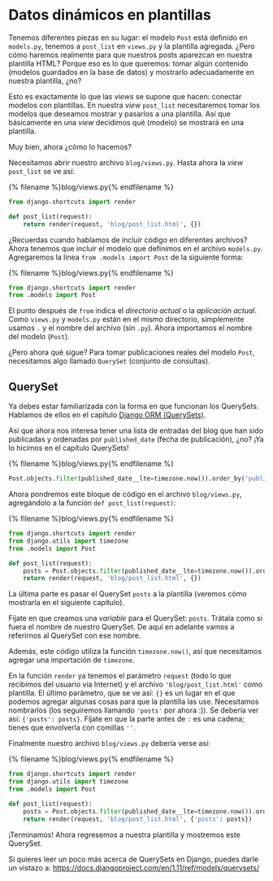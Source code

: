 # Datos dinámicos en plantillas

Tenemos diferentes piezas en su lugar: el modelo `Post` está definido en `models.py`, tenemos a `post_list` en `views.py` y la plantilla agregada. ¿Pero cómo haremos realmente para que nuestros posts aparezcan en nuestra plantilla HTML? Porque eso es lo que queremos: tomar algún contenido (modelos guardados en la base de datos) y mostrarlo adecuadamente en nuestra plantilla, ¿no?

Esto es exactamente lo que las *views* se supone que hacen: conectar modelos con plantillas. En nuestra *view* `post_list` necesitaremos tomar los modelos que deseamos mostrar y pasarlos a una plantilla. Así que básicamente en una *view* decidimos qué (modelo) se mostrará en una plantilla.

Muy bien, ahora ¿cómo lo hacemos?

Necesitamos abrir nuestro archivo `blog/views.py`. Hasta ahora la *view* `post_list` se ve así:

{% filename %}blog/views.py{% endfilename %}
```python
from django.shortcuts import render

def post_list(request):
    return render(request, 'blog/post_list.html', {})
```

¿Recuerdas cuando hablamos de incluir código en diferentes archivos? Ahora tenemos que incluir el modelo que definimos en el archivo `models.py`. Agregaremos la línea `from .models import Post` de la siguiente forma:

{% filename %}blog/views.py{% endfilename %}
```python
from django.shortcuts import render
from .models import Post
```

El punto después de `from` indica el *directorio actual* o la *aplicación actual*. Como `views.py` y `models.py` están en el mismo directorio, simplemente usamos `.` y el nombre del archivo (sin `.py`). Ahora importamos el nombre del modelo (`Post`).

¿Pero ahora qué sigue? Para tomar publicaciones reales del modelo `Post`, necesitamos algo llamado `QuerySet` (conjunto de consultas).

## QuerySet

Ya debes estar familiarizada con la forma en que funcionan los QuerySets. Hablamos de ellos en el capítulo [Django ORM (QuerySets)](../django_orm/README.md).

Así que ahora nos interesa tener una lista de entradas del blog que han sido publicadas y ordenadas por `published_date` (fecha de publicación), ¿no? ¡Ya lo hicimos en el capítulo QuerySets!

{% filename %}blog/views.py{% endfilename %}
```python
Post.objects.filter(published_date__lte=timezone.now()).order_by('published_date')
```

Ahora pondremos este bloque de código en el archivo `blog/views.py`, agregándolo a la función `def post_list(request)`:

{% filename %}blog/views.py{% endfilename %}
```python
from django.shortcuts import render
from django.utils import timezone
from .models import Post

def post_list(request):
    posts = Post.objects.filter(published_date__lte=timezone.now()).order_by('published_date')
    return render(request, 'blog/post_list.html', {})
```

La última parte es pasar el QuerySet `posts` a la plantilla (veremos cómo mostrarla en el siguiente capítulo).

Fíjate en que creamos una *variable* para el QuerySet: `posts`. Trátala como si fuera el nombre de nuestro QuerySet. De aquí en adelante vamos a referirnos al QuerySet con ese nombre.

Además, este código utiliza la función `timezone.now()`, así que necesitamos agregar una importación de `timezone`.

En la función `render` ya tenemos el parámetro `request` (todo lo que recibimos del usuario via Internet) y el archivo `'blog/post_list.html'` como plantilla. El último parámetro, que se ve así: `{}` es un lugar en el que podemos agregar algunas cosas para que la plantilla las use. Necesitamos nombrarlos (los seguiremos llamando `'posts'` por ahora :)). Se debería ver así: `{'posts': posts}`. Fíjate en que la parte antes de `:` es una cadena; tienes que envolverla con comillas `''`.

Finalmente nuestro archivo `blog/views.py` debería verse así:

{% filename %}blog/views.py{% endfilename %}
```python
from django.shortcuts import render
from django.utils import timezone
from .models import Post

def post_list(request):
    posts = Post.objects.filter(published_date__lte=timezone.now()).order_by('published_date')
    return render(request, 'blog/post_list.html', {'posts': posts})
```

¡Terminamos! Ahora regresemos a nuestra plantilla y mostremos este QuerySet.

Si quieres leer un poco más acerca de QuerySets en Django, puedes darle un vistazo a: https://docs.djangoproject.com/en/1.11/ref/models/querysets/
